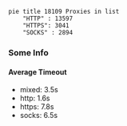 
```mermaid
pie title 18109 Proxies in list
    "HTTP" : 13597
    "HTTPS": 3041
    "SOCKS" : 2894
```

### Some Info
#### Average Timeout

- mixed: 3.5s
- http: 1.6s
- https: 7.8s
- socks: 6.5s